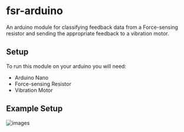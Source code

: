 # fsr-arduino
An arduino module for classifying feedback data from a Force-sensing resistor and sending the appropriate feedback to a vibration motor.

## Setup
To run this module on your arduino you will need:
- Arduino Nano
- Force-sensing Resistor
- Vibration Motor

## Example Setup
![images](example.jpg)
